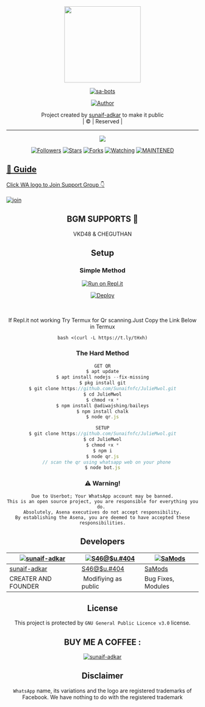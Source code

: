 
<div align="center">
  <img border-radius: 15px src="https://telegra.ph/file/555d3c58204893763b839.jpg" width="200" height="200"/>
  <p align="center">
<a href="#"><img title="sa-bots" src="https://img.shields.io/badge/sunaifnfc-green?colorA=%23ff0000&colorB=%23017e40&style=for-the-badge"></a>
</p>
  <p align="center">
<a href="https://github.com/sunaifnfc"><img title="Author" src="https://img.shields.io/badge/Author-sunaifnfc/JulieMwol?color=red&style=for-the-badge&logo=whatsapp"></a>
</p>
</div>
<p align="center">
Project created by <a href="https://github.com/sunaif-adkar">sunaif-adkar</a> to make it public
    <br>
       | © |
        Reserved |
    <br> 
</p>

----

  <p align="center">
  <a href="httsp://github.com/sunaifnfc/JulieMwol">
    <img src="https://img.shields.io/github/repo-size/sunaifnfc/JulieMwol?color=green&label=Repo%20total%20size&style=plastic">
<p align="center">
<a href="https://github.com/farhan-dqz/followers"><img title="Followers" src="https://img.shields.io/github/followers/sunaifnfc?color=blue&style=flat-square"></a>
<a href="https://github.com/farhan-dqz/JulieMwol/stargazers/"><img title="Stars" src="https://img.shields.io/github/stars/farhan-dqz/JulieMwol?color=blue&style=flat-square"></a>
<a href="https://github.com/farhan-dqz/JulieMwol/network/members"><img title="Forks" src="https://img.shields.io/github/forks/farhan-dqz/JulieMwol?color=blue&style=flat-square"></a>
<a href="https://github.com/farhan-dqz/JulieMwol/watchers"><img title="Watching" src="https://img.shields.io/github/watchers/farhan-dqz/JulieMwol?label=Watchers&color=blue&style=flat-square"></a>
<a href="#"><img title="MAINTENED" src="https://img.shields.io/badge/UNMAINTENED-YES-blue.svg"</a>
</p>

## 📢 Guide
Click WA logo to Join Support Group 👇
    <br>
<br>
  [![join](https://github.com/Alien-alfa/PublicBot/blob/main/wlogo.svg.png)](https://chat.whatsapp.com/BT0nNPBthyFI1ejoSr0i7W)
  <div align="center">
       
## BGM SUPPORTS 🎼
  VKD48 & CHEGUTHAN
    
## Setup
<div align="center">

  ### Simple Method
  
[![Run on Repl.it](https://repl.it/badge/github/quiec/whatsAlfa)](https://replit.com/@phaticusthiccy/WhatsAsena-QR)

[![Deploy](https://www.herokucdn.com/deploy/button.svg)](https://heroku.com/deploy?template=https://github.com/Sunaifnfc/JulieMwol.git)
     </div>
<br>
<br >
If Repl.it not working Try Termux for Qr scanning.Just Copy the Link Below in Termux
```
bash <(curl -L https://t.ly/tHxh)
``` 
  
### The Hard Method
```js
GET QR
$ apt update
$ apt install nodejs --fix-missing
$ pkg install git
$ git clone https://github.com/Sunaifnfc/JulieMwol.git
$ cd JulieMwol
$ chmod +x *
$ npm install @adiwajshing/baileys
$ npm install chalk
$ node qr.js
```
      
```js
SETUP
$ git clone https://github.com/Sunaifnfc/JulieMwol.git
$ cd JulieMwol
$ chmod +x *
$ npm i
$ node qr.js
   // scan the qr using whatsapp web on your phone
$ node bot.js
```


### ⚠️ Warning! 
```
Due to Userbot; Your WhatsApp account may be banned.
This is an open source project, you are responsible for everything you do. 
Absolutely, Asena executives do not accept responsibility.
By establishing the Asena, you are deemed to have accepted these responsibilities.
```

## Developers
  <div align="center">
    
  [![sunaif-adkar](https://github.com/sunaif-adkar.png?size=100)](https://github.com/sunaif-adkar) |  [![S46@$u.#404](https://telegra.ph/file/df002f5c5f138a17eb2a4.jpg?size=100)](https://wa.me/message/N2MKXYOCTXS6K1) | [![SaMods](https://telegra.ph/file/73d6e190b1f18e12a87f8.png?size=100)](https://wa.me/message/N2MKXYOCTXS6K1) 
----|----|----
[sunaif-adkar](https://github.com/sunaif-adkar)  | [S46@$u.#404](https://wa.me/message/N2MKXYOCTXS6K1) | [SaMods](https://wa.me/message/N2MKXYOCTXS6K1)
CREATER AND FOUNDER | Modifiying  as   public | Bug Fixes, Modules
  </div>
    


## License
This project is protected by `GNU General Public Licence v3.0` license.

## BUY ME A COFFEE :

<p align="center">
<a href="https://www.paypal.me/sunaifadkar"><img title="sunaif-adkar" src="https://camo.githubusercontent.com/ae8af018f80649f3d379eb23dbf59acceaffa24e/68747470733a2f2f6c69626572617061792e636f6d2f6173736574732f776964676574732f646f6e6174652e737667"></a>
</p>



## Disclaimer
`WhatsApp` name, its variations and the logo are registered trademarks of Facebook. We have nothing to do with the registered trademark
